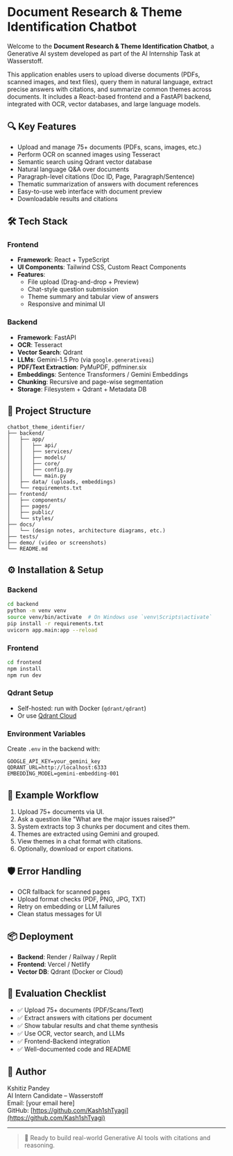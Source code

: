 
# Document Research & Theme Identification Chatbot

Welcome to the **Document Research & Theme Identification Chatbot**, a Generative AI system developed as part of the AI Internship Task at Wasserstoff.

This application enables users to upload diverse documents (PDFs, scanned images, and text files), query them in natural language, extract precise answers with citations, and summarize common themes across documents. It includes a React-based frontend and a FastAPI backend, integrated with OCR, vector databases, and large language models.

## 🔍 Key Features

- Upload and manage 75+ documents (PDFs, scans, images, etc.)
- Perform OCR on scanned images using Tesseract
- Semantic search using Qdrant vector database
- Natural language Q&A over documents
- Paragraph-level citations (Doc ID, Page, Paragraph/Sentence)
- Thematic summarization of answers with document references
- Easy-to-use web interface with document preview
- Downloadable results and citations

## 🛠️ Tech Stack

### Frontend

- **Framework**: React + TypeScript
- **UI Components**: Tailwind CSS, Custom React Components
- **Features**:
  - File upload (Drag-and-drop + Preview)
  - Chat-style question submission
  - Theme summary and tabular view of answers
  - Responsive and minimal UI

### Backend

- **Framework**: FastAPI
- **OCR**: Tesseract
- **Vector Search**: Qdrant
- **LLMs**: Gemini-1.5 Pro (via `google.generativeai`)
- **PDF/Text Extraction**: PyMuPDF, pdfminer.six
- **Embeddings**: Sentence Transformers / Gemini Embeddings
- **Chunking**: Recursive and page-wise segmentation
- **Storage**: Filesystem + Qdrant + Metadata DB

## 📁 Project Structure

```
chatbot_theme_identifier/
├── backend/
│   ├── app/
│   │   ├── api/
│   │   ├── services/
│   │   ├── models/
│   │   ├── core/
│   │   ├── config.py
│   │   └── main.py
│   ├── data/ (uploads, embeddings)
│   └── requirements.txt
├── frontend/
│   ├── components/
│   ├── pages/
│   ├── public/
│   └── styles/
├── docs/
│   └── (design notes, architecture diagrams, etc.)
├── tests/
├── demo/ (video or screenshots)
└── README.md
```

## ⚙️ Installation & Setup

### Backend

```bash
cd backend
python -m venv venv
source venv/bin/activate  # On Windows use `venv\Scripts\activate`
pip install -r requirements.txt
uvicorn app.main:app --reload
```

### Frontend

```bash
cd frontend
npm install
npm run dev
```

### Qdrant Setup

- Self-hosted: run with Docker (`qdrant/qdrant`)
- Or use [Qdrant Cloud](https://qdrant.tech/)

### Environment Variables

Create `.env` in the backend with:

```
GOOGLE_API_KEY=your_gemini_key
QDRANT_URL=http://localhost:6333
EMBEDDING_MODEL=gemini-embedding-001
```

## 🧪 Example Workflow

1. Upload 75+ documents via UI.
2. Ask a question like "What are the major issues raised?"
3. System extracts top 3 chunks per document and cites them.
4. Themes are extracted using Gemini and grouped.
5. View themes in a chat format with citations.
6. Optionally, download or export citations.

## 🛡️ Error Handling

- OCR fallback for scanned pages
- Upload format checks (PDF, PNG, JPG, TXT)
- Retry on embedding or LLM failures
- Clean status messages for UI

## 📦 Deployment

- **Backend**: Render / Railway / Replit
- **Frontend**: Vercel / Netlify
- **Vector DB**: Qdrant (Docker or Cloud)

## 🎯 Evaluation Checklist

- ✅ Upload 75+ documents (PDF/Scans/Text)
- ✅ Extract answers with citations per document
- ✅ Show tabular results and chat theme synthesis
- ✅ Use OCR, vector search, and LLMs
- ✅ Frontend-Backend integration
- ✅ Well-documented code and README

## 👤 Author

Kshitiz Pandey  
AI Intern Candidate – Wasserstoff  
Email: [your email here]  
GitHub: [https://github.com/Kash1shTyagi](https://github.com/Kash1shTyagi)

---

> 🚀 Ready to build real-world Generative AI tools with citations and reasoning.
